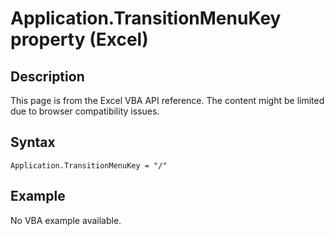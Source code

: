 # Application.TransitionMenuKey property (Excel)

## Description
This page is from the Excel VBA API reference. The content might be limited due to browser compatibility issues.

## Syntax
```vba
Application.TransitionMenuKey = "/"
```

## Example
No VBA example available.
